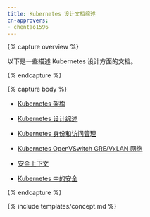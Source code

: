 ```yaml
---
title: Kubernetes 设计文档综述
cn-approvers:
- chentao1596
---
```



{% capture overview %}


以下是一些描述 Kubernetes 设计方面的文档。

{% endcapture %}

{% capture body %}


* [Kubernetes 架构](https://github.com/kubernetes/community/blob/master/contributors/design-proposals/architecture/architecture.md)

* [Kubernetes 设计综述](https://github.com/kubernetes/kubernetes/tree/release-1.6/docs/design)

* [Kubernetes 身份和访问管理](https://github.com/kubernetes/community/blob/master/contributors/design-proposals/auth/access.md)

* [Kubernetes OpenVSwitch GRE/VxLAN 网络](https://deploy-preview-6994--kubernetes-io-user-journeys.netlify.com/docs/admin/ovs-networking/)

* [安全上下文](https://github.com/kubernetes/community/blob/master/contributors/design-proposals/auth/security_context.md)

* [Kubernetes 中的安全](https://github.com/kubernetes/community/blob/master/contributors/design-proposals/auth/security.md)

{% endcapture %}


{% include templates/concept.md %}
